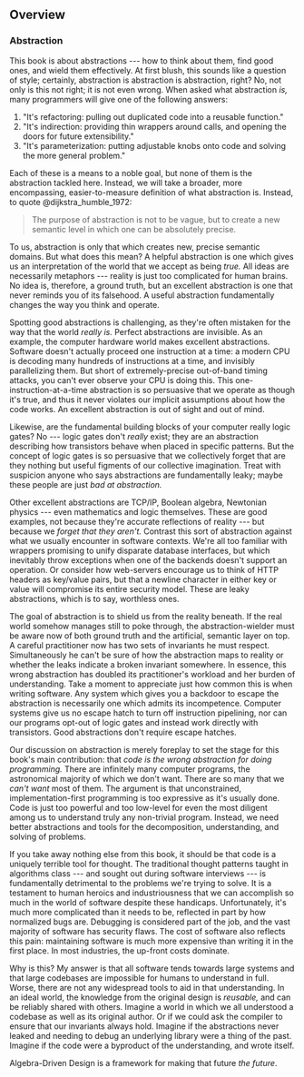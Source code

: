 ## Overview

### Abstraction

This book is about abstractions --- how to think about them, find good
ones, and wield them effectively. At first blush, this sounds like a
question of style; certainly, abstraction is abstraction is abstraction, right?  No,
not only is this not right; it is not even wrong. When asked what abstraction
*is,* many programmers will give one of the following answers:

1. "It's refactoring: pulling out duplicated code into a reusable function."
2. "It's indirection: providing thin wrappers around calls, and opening the doors
   for future extensibility."
3. "It's parameterization: putting adjustable knobs onto code and solving the
   more general problem."

Each of these is a means to a noble goal, but none of them is
the abstraction tackled here. Instead, we will take a broader, more
encompassing, easier-to-measure definition of what abstraction is. Instead, to
quote @dijkstra_humble_1972:

> The purpose of abstraction is not to be vague, but to create a new semantic
> level in which one can be absolutely precise.

To us, abstraction is only that which creates new, precise semantic domains. But
what does this mean? A helpful abstraction is one which gives us an interpretation
of the world that we accept as being *true.* All ideas are necessarily metaphors ---
reality is just too complicated for human brains. No idea is, therefore, a
ground truth, but an excellent abstraction is one that never reminds you of its
falsehood. A useful abstraction fundamentally changes the way you think and
operate.

Spotting good abstractions is challenging, as they're often mistaken for the way
that the world *really is.* Perfect abstractions are invisible. As an example, the computer hardware world makes excellent abstractions.  Software
doesn't actually proceed one instruction at a time: a modern CPU is decoding
many hundreds of instructions at a time, and invisibly parallelizing them. But
short of extremely-precise out-of-band timing attacks, you can't ever observe
your CPU is doing this. This one-instruction-at-a-time abstraction is so
persuasive that we operate as though it's true, and thus it never violates our implicit assumptions
about how the code works. An excellent abstraction is out of
sight and out of mind.

Likewise, are the fundamental building blocks of your computer really logic
gates? No --- logic gates don't *really* exist; they are an abstraction
describing how transistors behave when placed in specific patterns. But the
concept of logic gates is so persuasive that we collectively forget that are they nothing but
useful figments of our collective imagination.
Treat with suspicion anyone who says abstractions are fundamentally leaky; maybe
these people are just *bad at abstraction.*

Other excellent abstractions are TCP/IP, Boolean algebra, Newtonian physics ---
even mathematics and logic themselves. These are good examples, not because
they're accurate reflections of reality --- but because we *forget that they
aren't.* Contrast this sort of abstraction against what we usually encounter in
software contexts. We're all too familiar with wrappers promising to unify
disparate database interfaces, but which inevitably throw exceptions when one of
the backends doesn't support an operation. Or consider how web-servers encourage
us to think of HTTP headers as key/value pairs, but that a newline character in
either key or value will compromise its entire security model. These are leaky
abstractions, which is to say, worthless ones.

The goal of abstraction is to shield us from the reality beneath. If the real
world somehow manages still to poke through, the abstraction-wielder must be
aware now of both ground truth and the artificial, semantic layer on top. A careful
practitioner now has two sets of invariants he must respect. Simultaneously he
can't be sure of how the abstraction maps to reality or whether the leaks indicate a broken invariant somewhere. In
essence, this wrong abstraction has doubled its practitioner's workload and her
burden of understanding. Take a moment to appreciate just how common this is
when writing software. Any system which gives you a backdoor to escape the
abstraction is necessarily one which admits its incompetence. Computer
systems give us no escape hatch to turn off instruction pipelining, nor can our
programs opt-out of logic gates and instead work directly with transistors. Good abstractions don't require escape hatches.

Our discussion on abstraction is merely foreplay to set the stage for this
book's main contribution: that *code is the wrong abstraction for doing
programming.* There are infinitely many computer programs, the astronomical
majority of which we don't want. There are so many that we *can't want* most of
them. The argument is that unconstrained, implementation-first programming is too expressive as
it's usually done. Code is just too powerful and too
low-level for even the most diligent among us to understand truly any non-trivial
program. Instead, we need better abstractions and tools for the
decomposition, understanding, and solving of problems.

If you take away nothing else from this book, it should be that code is a
uniquely terrible tool for thought. The traditional thought patterns taught in
algorithms class --- and sought out during software interviews --- is
fundamentally detrimental to the problems we're trying to solve. It is a
testament to human heroics and industriousness that we can accomplish so
much in the world of software despite these handicaps. Unfortunately, it's much
more complicated than it needs to be, reflected in part by how
normalized bugs are. Debugging is considered part of the job, and the vast
majority of software has security flaws. The cost
of software also reflects this pain: maintaining software is much more expensive than
writing it in the first place. In most industries, the up-front costs dominate.

Why is this? My answer is that all software tends towards large systems and
that large codebases are impossible for humans to understand in full. Worse,
there are not any widespread tools to aid in that understanding. In an ideal
world, the knowledge from the original design is *reusable,*
and can be reliably shared with others. Imagine a world in which we all
understood a codebase as well as its original author.  Or if we could ask the
compiler to ensure that our invariants always hold. Imagine if the
abstractions never leaked and needing to debug an underlying library were a
thing of the past. Imagine if the code were a byproduct of the understanding,
and wrote itself.

Algebra-Driven Design is a framework for making that future *the future*.

